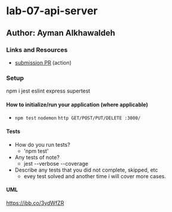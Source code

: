 # lab-07-api-server
## Author: Ayman Alkhawaldeh

### Links and Resources

- [submission PR](https://github.com/ayman-401-advanced-javascript/lab-07-api-server/actions/runs/32069508) (action)


### Setup
npm i jest eslint express supertest

#### How to initialize/run your application (where applicable)

- `npm test` `nodemon` `http GET/POST/PUT/DELETE :3000/ `

#### Tests

- How do you run tests?
     - 'npm test'
- Any tests of note?
     - jest --verbose --coverage
- Describe any tests that you did not complete, skipped, etc
     - evey test solved and another time i will cover more cases.
#### UML

https://ibb.co/3ydWfZR
